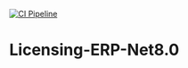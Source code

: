 [![CI Pipeline](https://github.com/JicoDotNet/Software-Licensing-Module-ERP-Net8.0/actions/workflows/build.yml/badge.svg)](https://github.com/JicoDotNet/Software-Licensing-Module-ERP-Net8.0/actions/workflows/build.yml)

# Licensing-ERP-Net8.0